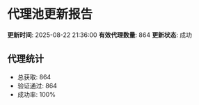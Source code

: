 # 代理池更新报告

**更新时间**: 2025-08-22 21:36:00
**有效代理数量**: 864
**更新状态**:  成功

## 代理统计
- 总获取: 864
- 验证通过: 864
- 成功率: 100%
